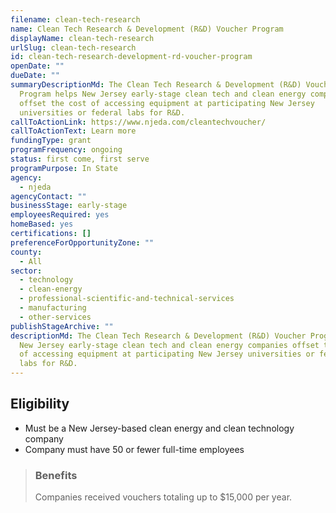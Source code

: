 ```yaml
---
filename: clean-tech-research
name: Clean Tech Research & Development (R&D) Voucher Program
displayName: clean-tech-research
urlSlug: clean-tech-research
id: clean-tech-research-development-rd-voucher-program
openDate: ""
dueDate: ""
summaryDescriptionMd: The Clean Tech Research & Development (R&D) Voucher
  Program helps New Jersey early-stage clean tech and clean energy companies
  offset the cost of accessing equipment at participating New Jersey
  universities or federal labs for R&D.
callToActionLink: https://www.njeda.com/cleantechvoucher/
callToActionText: Learn more
fundingType: grant
programFrequency: ongoing
status: first come, first serve
programPurpose: In State
agency:
  - njeda
agencyContact: ""
businessStage: early-stage
employeesRequired: yes
homeBased: yes
certifications: []
preferenceForOpportunityZone: ""
county:
  - All
sector:
  - technology
  - clean-energy
  - professional-scientific-and-technical-services
  - manufacturing
  - other-services
publishStageArchive: ""
descriptionMd: The Clean Tech Research & Development (R&D) Voucher Program helps
  New Jersey early-stage clean tech and clean energy companies offset the cost
  of accessing equipment at participating New Jersey universities or federal
  labs for R&D.
---
```


## Eligibility

- Must be a New Jersey-based clean energy and clean technology company
- Company must have 50 or fewer full-time employees

> ### Benefits
>
> Companies received vouchers totaling up to $15,000 per year.
